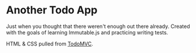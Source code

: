 # Another Todo App

Just when you thought that there weren't enough out there already. Created with the goals of learning Immutable.js and practicing writing tests.

HTML & CSS pulled from [TodoMVC](http://todomvc.com/).
